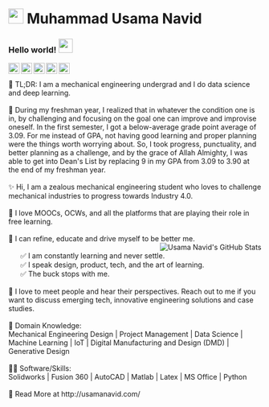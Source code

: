 # <img src="https://github.com/muqadir1/muqadir1/blob/master/Assets/alien.gif" width="30px"> Muhammad Usama Navid
### Hello world! <img src="https://github.com/muqadir1/muqadir1/blob/master/Assets/Hi.gif" width="28px"> 

<a href="https://www.linkedin.com/in/muqadir1/">
  <img align="left" alt="Usama's LinkdeIN" width="22px" src="https://cdn.jsdelivr.net/npm/simple-icons@v3/icons/linkedin.svg" />
</a>
<a href="https://twitter.com/muqadir1t">
  <img align="left" alt="Usama's Twitter" width="22px" src="https://cdn.jsdelivr.net/npm/simple-icons@v3/icons/twitter.svg" />
</a>
<a href="https://www.facebook.com/muqadir1/">
  <img align="left" alt="Usama's Facebook" width="22px" src="https://cdn.jsdelivr.net/npm/simple-icons@v3/icons/facebook.svg" />
</a>
<a href="https://www.instagram.com/muqadir1">
  <img align="left" alt="Usama's instagram" width="22px" src="https://cdn.jsdelivr.net/npm/simple-icons@v3/icons/instagram.svg" />
</a>
<a href="mailto:muqadir1@gmail.com">
  <img align="left" alt="Usama's Email" width="22px" src="https://cdn.jsdelivr.net/npm/simple-icons@v3/icons/gmail.svg" />
</a>
 <br /><br />
 🚀 TL;DR: I am a mechanical engineering undergrad and I do data science and deep learning.
 <br /><br />
👏 During my freshman year, I realized that in whatever the condition one is in, by challenging and focusing on the goal one can improve and improvise oneself. In the first semester, I got a below-average grade point average of 3.09. For me instead of GPA, not having good learning and proper planning were the things worth worrying about. So, I took progress, punctuality, and better planning as a challenge, and by the grace of Allah Almighty, I was able to get into Dean's List by replacing 9 in my GPA from 3.09 to 3.90 at the end of my freshman year.
 <br /><br />
✨ Hi, I am a zealous mechanical engineering student who loves to challenge mechanical industries to progress towards Industry 4.0.
 <br /><br />
💖 I love MOOCs, OCWs, and all the platforms that are playing their role in free learning.
 <br /><br />
🐛 I can refine, educate and drive myself to be better me.
 <br />
 <img src="https://github-readme-stats.vercel.app/api?username=muqadir1&show_icons=true&hide_border=true" alt="Usama Navid's GitHub Stats" align="right"><br />
 &nbsp;  &nbsp;  &nbsp;  ✅ I am constantly learning and never settle.<br />
 &nbsp;  &nbsp;  &nbsp;  ✅ I speak design, product, tech, and the art of learning.<br />
 &nbsp;  &nbsp;  &nbsp;  ✅ The buck stops with me.
 <br /><br />
🤝 I love to meet people and hear their perspectives. Reach out to me if you want to discuss emerging tech, innovative engineering solutions and case studies.
 <br /><br />
👀 Domain Knowledge:<br />
Mechanical Engineering Design | Project Management | Data Science | Machine Learning | IoT | Digital Manufacturing and Design (DMD) | Generative Design
 <br /><br />
👨‍💻 Software/Skills:<br />
Solidworks | Fusion 360 | AutoCAD | Matlab | Latex | MS Office | Python
 <br /><br />
🔗 Read More at http://usamanavid.com/
